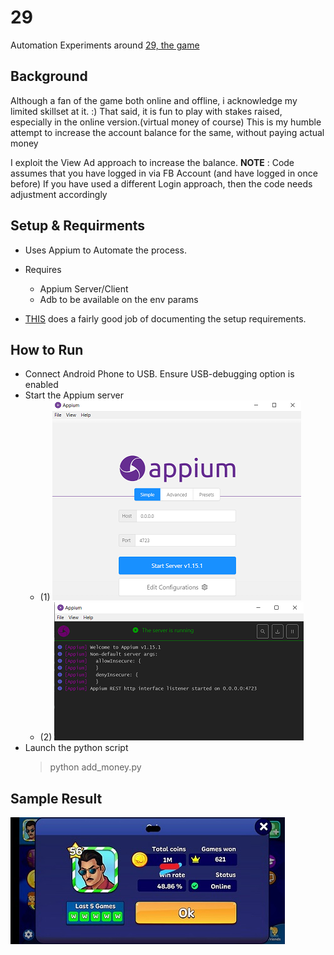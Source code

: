 # 29
Automation Experiments around [29, the game](https://play.google.com/store/apps/details?id=com.bombayplay.TwentyNine&hl=en_IN)

## Background
Although a fan of the game both online and offline, i acknowledge my limited skillset at it. :)
That said, it is fun to play with stakes raised, especially in the online version.(virtual money of course)
This is my humble attempt to increase the account balance for the same, without paying actual money

I exploit the View Ad approach to increase the balance.
**NOTE** : Code assumes that you have logged in via FB Account (and have logged in once before)
If you have used a different Login approach, then the code needs adjustment accordingly

## Setup & Requirments
* Uses Appium to Automate the process.
* Requires
   - Appium Server/Client
   - Adb to be available on the env params

* [THIS](https://experitest.com/appium-testing/the-complete-guide-appium-testing-using-python/) does a fairly good job of documenting the setup requirements.

## How to Run
* Connect Android Phone to USB. Ensure USB-debugging option is enabled
* Start the Appium server
  - (1) ![Appium Home](/imgs/appium_server_home.png "Appium Home")  
  - (2) ![Appium Started](/imgs/appium_server_running.png "Appium Running")
* Launch the python script
    > python add_money.py

## Sample Result
![ShowOff](/imgs/showoff.png "Result")